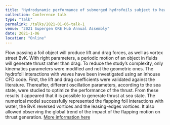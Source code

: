 ```yaml
---
title: "Hydrodynamic performance of submerged hydrofoils subject to heave and pitch motions"
collection: Conference talk
type: "Talk"
permalink: /talks/2021-01-06-talk-1
venue: "2021 Supergen ORE Hub Annual Assembly"
date: 2021-1-06
location: "Online"
---
```

Flow passing a foil object will produce lift and drag forces, as well as vortex street BvK. With right parameters, a periodic motion of an object in fluids will generate thrust rather than drag. To reduce the study’s complexity, only kinematics parameters were modified and not the geometric ones. The hydrofoil interactions with waves have been investigated using an inhouse CFD code. First, the lift and drag coefficients were validated against the literature. Thereafter, different oscillation parameters, according to the sea state, were studied to optimize the performance of the thrust. From these results it appeared that it is possible to generate thrust at sea state. The numerical model successfully represented the flapping foil interactions with water, the BvK reversed vortices and the leasing-edges vortices. It also allowed observing the global trend of the impact of the flapping motion on thrust generation. [More information here](https://vimeo.com/499139543)
